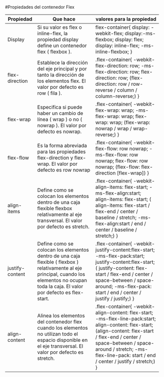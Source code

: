 #Propiedades del contenedor Flex  

|Propiedad|Que hace|valores para la propiedad|
|---------|--------|-------------------------|
|Display | Si su valor es flex o inline-flex, la propiedad display define un contenedor flex ( flexbox ). |flex-container{  display: -webkit-flex;  display:-ms-flexbox;  display: flex;   display: inline-flex;  -ms-inline-flexbox;  } |
|flex-direction| Establece la dirección del eje principal y por tanto la dirección de los elementos flex. El valor por defecto es row ( fila ).| .flex-container{  -webkit-flex-direction: row;  -ms-flex-direction: row;  flex-direction: row;  (flex-direction: row / row-reverse / column / column-reverse;)  }|
|flex-wrap| Especifica si puede haber un cambio de línea ( wrap ) o no ( nowrap ). El valor por defecto es nowrap.| .flex-container{  -webkit-flex-wrap: wrap;  -ms-flex-wrap: wrap;  flex-wrap: wrap;  (flex-wrap: nowrap / wrap / wrap-reverse;)  }|
|flex-flow| Es la forma abreviada para las propiedades flex-direction y flex-wrap. El valor por defecto es row nowrap|.flex-container{  -webkit-flex-flow: row nowrap;  -ms-flex-flow: row nowrap;  flex-flow: row nowrap;  (flex-flow: flex-direction [flex-wrap]) }|
|align-items| Define como se colocan los elementos dentro de una caja flexible flexbox relativamente al eje transversal. El valor por defecto es stretch.| .flex-container{  -webkit-align-items: flex-start;  -ms-flex-align:start;  align-items: flex-start;  (	align-items: flex-start / flex-end / center / baseline / stretch;  -ms-flex-align:start / end / center / baseline / stretch;)  }|
|justify-content| Define como se colocan los elementos dentro de una caja flexible ( flexbox ) relativamente al eje principal, cuando los elementos no ocupan toda la caja. El valor por defecto es flex-start.|.flex-container{  -webkit-justify-content:flex-start;  -ms-flex-pack:start;  justify-content:flex-start;  (	justify-content: flex-start / flex-end / center / space-between / space-around;  -ms-flex-pack: start / end / center / justify / justify;)  }|
|align-content| Alinea los elementos del contenedor flex cuando los elementos no utilizan todo el espacio disponible en el eje transversal. El valor por defecto es stretch.| .flex-container{  -webkit-align-content: flex-start;  -ms-flex-line-pack:start;  align-content: flex-start;  (align-content: flex-start / flex-end / center / space-between / space-around / stretch;  -ms-flex-line-pack: start / end / center / justify / stretch;)  }|
